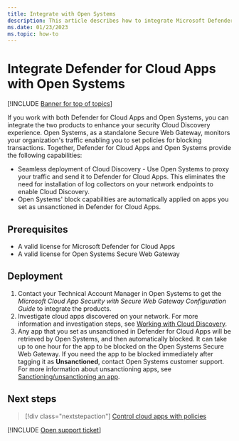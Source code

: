 ```yaml
---
title: Integrate with Open Systems
description: This article describes how to integrate Microsoft Defender for Cloud Apps with Open Systems for seamless Cloud Discovery and automated block of unsanctioned apps.
ms.date: 01/23/2023
ms.topic: how-to
---
```

# Integrate Defender for Cloud Apps with Open Systems

[!INCLUDE [Banner for top of topics](includes/banner.md)]

If you work with both Defender for Cloud Apps and Open Systems, you can integrate the two products to enhance your security Cloud Discovery experience. Open Systems, as a standalone Secure Web Gateway, monitors your organization's traffic enabling you to set policies for blocking transactions. Together, Defender for Cloud Apps and Open Systems provide the following capabilities:

- Seamless deployment of Cloud Discovery - Use Open Systems to proxy your traffic and send it to Defender for Cloud Apps. This eliminates the need for installation of log collectors on your network endpoints to enable Cloud Discovery.
- Open Systems' block capabilities are automatically applied on apps you set as unsanctioned in Defender for Cloud Apps.

## Prerequisites

- A valid license for Microsoft Defender for Cloud Apps
- A valid license for Open Systems Secure Web Gateway

## Deployment

1. Contact your Technical Account Manager in Open Systems to get the *Microsoft Cloud App Security with Secure Web Gateway Configuration Guide* to integrate the products.
1. Investigate cloud apps discovered on your network. For more information and investigation steps, see [Working with Cloud Discovery](working-with-cloud-discovery-data.md).
1. Any app that you set as unsanctioned in Defender for Cloud Apps will be retrieved by Open Systems, and then automatically blocked. It can take up to one hour for the app to be blocked on the Open Systems Secure Web Gateway. If you need the app to be blocked immediately after tagging it as **Unsanctioned**, contact Open Systems customer support. For more information about unsanctioning apps, see [Sanctioning/unsanctioning an app](governance-discovery.md#sanctioningunsanctioning-an-app).

## Next steps

> [!div class="nextstepaction"]
> [Control cloud apps with policies](control-cloud-apps-with-policies.md)

[!INCLUDE [Open support ticket](includes/support.md)]
